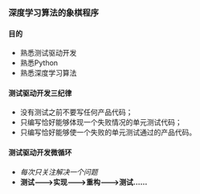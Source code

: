 ### 深度学习算法的象棋程序

#### 目的

- 熟悉测试驱动开发
- 熟悉Python
- 熟悉深度学习算法

#### 测试驱动开发三纪律

- 没有测试之前不要写任何产品代码；
- 只编写恰好能够体现一个失败情况的单元测试代码；
- 只编写恰好能够使一个失败的单元测试通过的产品代码。

#### 测试驱动开发微循环
- *每次只关注解决一个问题*
- **测试--->实现--->重构--->测试……**


